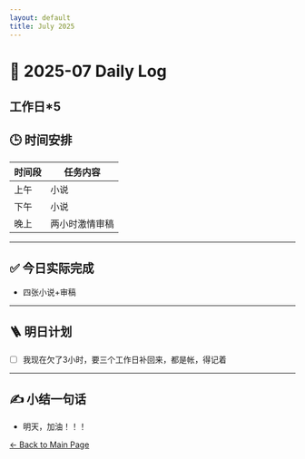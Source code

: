 ```yaml
---
layout: default
title: July 2025
---
```


# 📅 2025-07  Daily Log


工作日*5
---
## 🕒 时间安排

| 时间段 | 任务内容 |
|--------|----------| 
| 上午 | 小说|
| 下午 | 小说| 
| 晚上 | 两小时激情审稿 |



---

## ✅ 今日实际完成

- 四张小说+审稿
---


## 🪜 明日计划
- [ ] 我现在欠了3小时，要三个工作日补回来，都是帐，得记着



---

## ✍️ 小结一句话
- 明天，加油！！！


[← Back to Main Page](/index.md)
 

